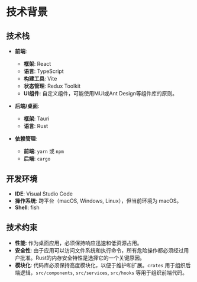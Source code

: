 # 技术背景

## 技术栈

- **前端**:
  - **框架**: React
  - **语言**: TypeScript
  - **构建工具**: Vite
  - **状态管理**: Redux Toolkit
  - **UI组件**: 自定义组件，可能使用MUI或Ant Design等组件库的原则。

- **后端/桌面**:
  - **框架**: Tauri
  - **语言**: Rust

- **依赖管理**:
  - **前端**: `yarn` 或 `npm`
  - **后端**: `cargo`

## 开发环境

- **IDE**: Visual Studio Code
- **操作系统**: 跨平台（macOS, Windows, Linux），但当前环境为 macOS。
- **Shell**: fish

## 技术约束

- **性能**: 作为桌面应用，必须保持响应迅速和低资源占用。
- **安全性**: 由于应用可以访问文件系统和执行命令，所有危险操作都必须经过用户批准。Rust的内存安全特性是选择它的一个关键原因。
- **模块化**: 代码库必须保持高度模块化，以便于维护和扩展。`crates` 用于组织后端逻辑，`src/components`, `src/services`, `src/hooks` 等用于组织前端代码。
